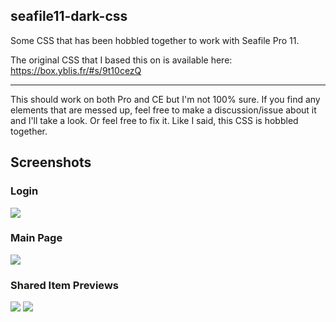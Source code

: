 ## seafile11-dark-css
Some CSS that has been hobbled together to work with Seafile Pro 11.

The original CSS that I based this on is available here: https://box.yblis.fr/#s/9t10cezQ

---

This should work on both Pro and CE but I'm not 100% sure. If you find any elements that are messed up, feel free to make a discussion/issue about it and I'll take a look. Or feel free to fix it. Like I said, this CSS is hobbled together.

## Screenshots
### Login
![](https://data.wzyss.dev/ShareX/2024/05/chrome_NjLWxutED7.png)
### Main Page
![](https://data.wzyss.dev/ShareX/2024/05/chrome_AFC4fFluAR.png)
### Shared Item Previews
![](https://data.wzyss.dev/ShareX/2024/05/chrome_32E3GK6nWf.png)
![](https://data.wzyss.dev/ShareX/2024/05/chrome_9ibWpf7okk.png)
